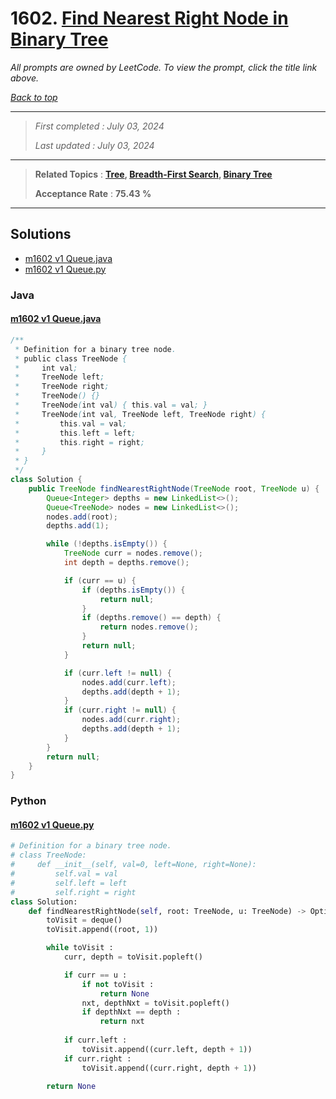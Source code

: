 # 1602. [Find Nearest Right Node in Binary Tree](<https://leetcode.com/problems/find-nearest-right-node-in-binary-tree>)

*All prompts are owned by LeetCode. To view the prompt, click the title link above.*

*[Back to top](<../README.md>)*

------

> *First completed : July 03, 2024*
>
> *Last updated : July 03, 2024*

------

> **Related Topics** : **[Tree](<by_topic/Tree.md>), [Breadth-First Search](<by_topic/Breadth-First Search.md>), [Binary Tree](<by_topic/Binary Tree.md>)**
>
> **Acceptance Rate** : **75.43 %**

------

## Solutions

- [m1602 v1 Queue.java](<../my-submissions/m1602 v1 Queue.java>)
- [m1602 v1 Queue.py](<../my-submissions/m1602 v1 Queue.py>)
### Java
#### [m1602 v1 Queue.java](<../my-submissions/m1602 v1 Queue.java>)
```Java
/**
 * Definition for a binary tree node.
 * public class TreeNode {
 *     int val;
 *     TreeNode left;
 *     TreeNode right;
 *     TreeNode() {}
 *     TreeNode(int val) { this.val = val; }
 *     TreeNode(int val, TreeNode left, TreeNode right) {
 *         this.val = val;
 *         this.left = left;
 *         this.right = right;
 *     }
 * }
 */
class Solution {
    public TreeNode findNearestRightNode(TreeNode root, TreeNode u) {
        Queue<Integer> depths = new LinkedList<>();
        Queue<TreeNode> nodes = new LinkedList<>();
        nodes.add(root);
        depths.add(1);

        while (!depths.isEmpty()) {
            TreeNode curr = nodes.remove();
            int depth = depths.remove();

            if (curr == u) {
                if (depths.isEmpty()) {
                    return null;
                }
                if (depths.remove() == depth) {
                    return nodes.remove();
                }
                return null;
            }

            if (curr.left != null) {
                nodes.add(curr.left);
                depths.add(depth + 1);
            }
            if (curr.right != null) {
                nodes.add(curr.right);
                depths.add(depth + 1);
            }
        }
        return null;
    }
}
```

### Python
#### [m1602 v1 Queue.py](<../my-submissions/m1602 v1 Queue.py>)
```Python
# Definition for a binary tree node.
# class TreeNode:
#     def __init__(self, val=0, left=None, right=None):
#         self.val = val
#         self.left = left
#         self.right = right
class Solution:
    def findNearestRightNode(self, root: TreeNode, u: TreeNode) -> Optional[TreeNode]:
        toVisit = deque()
        toVisit.append((root, 1))

        while toVisit :
            curr, depth = toVisit.popleft()

            if curr == u :
                if not toVisit :
                    return None
                nxt, depthNxt = toVisit.popleft()
                if depthNxt == depth :
                    return nxt
            
            if curr.left :
                toVisit.append((curr.left, depth + 1))
            if curr.right :
                toVisit.append((curr.right, depth + 1))

        return None
```

